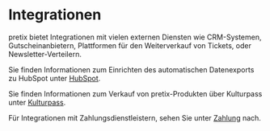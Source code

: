 # Integrationen

pretix bietet Integrationen mit vielen externen Diensten wie CRM-Systemen, Gutscheinanbietern, Plattformen für den Weiterverkauf von Tickets, oder Newsletter-Verteilern. 

Sie finden Informationen zum Einrichten des automatischen Datenexports zu HubSpot unter [HubSpot](hubspot.md). 

Sie finden Informationen zum Verkauf von pretix-Produkten über Kulturpass unter [Kulturpass](kulturpass.de.md). 

Für Integrationen mit Zahlungsdienstleistern, sehen Sie unter [Zahlung](../payment/index.md) nach. 